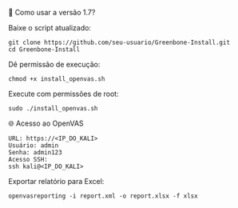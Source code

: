 📌 Como usar a versão 1.7?

Baixe o script atualizado:

```
git clone https://github.com/seu-usuario/Greenbone-Install.git
cd Greenbone-Install
```


Dê permissão de execução:

```
chmod +x install_openvas.sh
```

Execute com permissões de root:

```
sudo ./install_openvas.sh
```


🌐 Acesso ao OpenVAS

```
URL: https://<IP_DO_KALI>
Usuário: admin
Senha: admin123
Acesso SSH:
ssh kali@<IP_DO_KALI>
```
Exportar relatório para Excel:

```
openvasreporting -i report.xml -o report.xlsx -f xlsx
```
